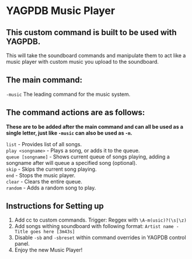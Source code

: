 YAGPDB Music Player
================

## This custom command is built to be used with YAGPDB.
This will take the soundboard commands and manipulate them to act like a music player with custom music you upload to the soundboard.

## The main command:
`-music` The leading command for the music system.

## The command actions are as follows:
**These are to be added after the main command and can all be used as a single letter, just like `-music` can also be used as `-m`.**

`list` - Provides list of all songs.  
`play <songname>` - Plays a song, or adds it to the queue.  
`queue [songname]` - Shows current queue of songs playing, adding a songname after will queue a specified song (optional).  
`skip` - Skips the current song playing.  
`end` - Stops the music player.  
`clear` - Clears the entire queue.  
`random` - Adds a random song to play.

## Instructions for Setting up
1. Add cc to custom commands. Trigger: Reggex with `\A-m(usic)?(\s|\z)`
2. Add songs withing soundboard with following format: `Artist name - Title goes here [3m43s]`
3. Disable `-sb` and `-sbreset` within command overrides in YAGPDB control panel.
4. Enjoy the new Music Player!
